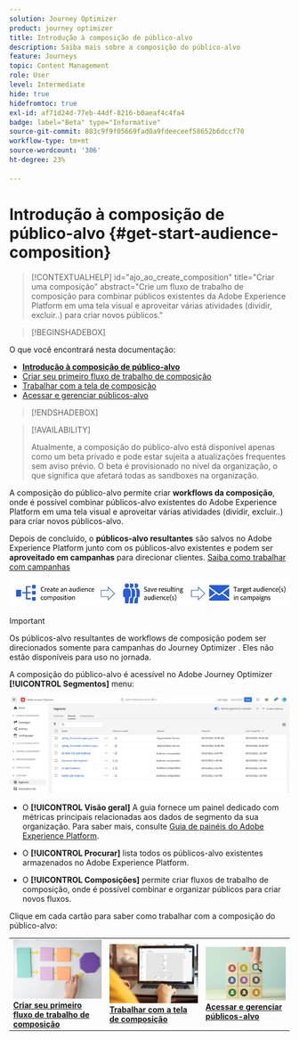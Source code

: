 ```yaml
---
solution: Journey Optimizer
product: journey optimizer
title: Introdução à composição de público-alvo
description: Saiba mais sobre a composição do público-alvo
feature: Journeys
topic: Content Management
role: User
level: Intermediate
hide: true
hidefromtoc: true
exl-id: af71d24d-77eb-44df-8216-b0aeaf4c4fa4
badge: label="Beta" type="Informative"
source-git-commit: 803c9f9f05669fad0a9fdeeceef58652b6dccf70
workflow-type: tm+mt
source-wordcount: '306'
ht-degree: 23%

---
```


# Introdução à composição de público-alvo {#get-start-audience-composition}

>[!CONTEXTUALHELP]
>id="ajo_ao_create_composition"
>title="Criar uma composição"
>abstract="Crie um fluxo de trabalho de composição para combinar públicos existentes da Adobe Experience Platform em uma tela visual e aproveitar várias atividades (dividir, excluir..) para criar novos públicos."

>[!BEGINSHADEBOX]

O que você encontrará nesta documentação:

* **[Introdução à composição de público-alvo](get-started-audience-orchestration.md)**
* [Criar seu primeiro fluxo de trabalho de composição](create-compositions.md)
* [Trabalhar com a tela de composição](composition-canvas.md)
* [Acessar e gerenciar públicos-alvo](access-audiences.md)

>[!ENDSHADEBOX]

>[!AVAILABILITY]
>
>Atualmente, a composição do público-alvo está disponível apenas como um beta privado e pode estar sujeita a atualizações frequentes sem aviso prévio. O beta é provisionado no nível da organização, o que significa que afetará todas as sandboxes na organização.

A composição do público-alvo permite criar **workflows da composição**, onde é possível combinar públicos-alvo existentes do Adobe Experience Platform em uma tela visual e aproveitar várias atividades (dividir, excluir..) para criar novos públicos-alvo.

Depois de concluído, o **públicos-alvo resultantes** são salvos no Adobe Experience Platform junto com os públicos-alvo existentes e podem ser **aproveitado em campanhas** para direcionar clientes. [Saiba como trabalhar com campanhas](../campaigns/get-started-with-campaigns.md)

![](assets/audiences-process.png)

>[!IMPORTANT]
>
>Os públicos-alvo resultantes de workflows de composição podem ser direcionados somente para campanhas do Journey Optimizer . Eles não estão disponíveis para uso no jornada.

A composição do público-alvo é acessível no Adobe Journey Optimizer **[!UICONTROL Segmentos]** menu:

![](assets/audiences-browse.png)

* O **[!UICONTROL Visão geral]** A guia fornece um painel dedicado com métricas principais relacionadas aos dados de segmento da sua organização. Para saber mais, consulte [Guia de painéis do Adobe Experience Platform](https://experienceleague.adobe.com/docs/experience-platform/dashboards/guides/segments.html).

* O **[!UICONTROL Procurar]** lista todos os públicos-alvo existentes armazenados no Adobe Experience Platform.

* O **[!UICONTROL Composições]** permite criar fluxos de trabalho de composição, onde é possível combinar e organizar públicos para criar novos fluxos.

Clique em cada cartão para saber como trabalhar com a composição do público-alvo:

<table style="table-layout:fixed"><tr style="border: 0;">
<td><a href="create-compositions.md"><img alt="Criar workflows de composição" src="../assets/do-not-localize/ao-workflows.jpg"></a>
<div><a href="create-compositions.md"><strong>Criar seu primeiro fluxo de trabalho de composição</strong></a></div></td>
<td><a href="composition-canvas.md"><img alt="Trabalhar com a tela de composição" src="../assets/do-not-localize/ao-canvas.jpg"></a>
<div><a href="composition-canvas.md"><strong>Trabalhar com a tela de composição</strong></a></div></td>
<td><a href="access-audiences.md"><img alt="Acessar e gerenciar públicos-alvo" src="../assets/do-not-localize/ao-audiences.jpeg"></a>
<div><a href="access-audiences.md"><strong>Acessar e gerenciar públicos-alvo</strong></a></div></td>
</tr></table>
